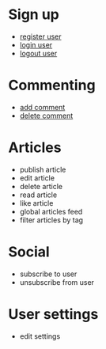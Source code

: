 # Sign up
* [register user](register_user.md)
* [login user](login_user.md)
* [logout user](logout_user.md)

# Commenting
* [add comment](add_comment.md)
* [delete comment](delete_comment.md)

# Articles 
* publish article
* edit article
* delete article
* read article
* like article
* global articles feed
* filter articles by tag

# Social
* subscribe to user
* unsubscribe from user

# User settings
* edit settings